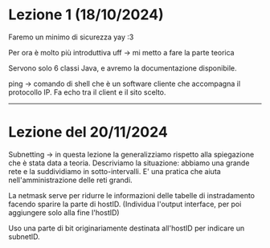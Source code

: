 # Lezione 1 (18/10/2024)

Faremo un minimo di sicurezza yay :3

Per ora è molto più introduttiva uff → mi metto a fare la parte teorica

Servono solo 6 classi Java, e avremo la documentazione disponibile.

ping → comando di shell che è un software cliente che accompagna il protocollo IP. Fa echo tra il client e il sito scelto.

----------------
# Lezione del 20/11/2024

Subnetting → in questa lezione la generalizziamo rispetto alla spiegazione che è stata data a teoria. Descriviamo la situazione: abbiamo una grande rete e la suddividiamo in sotto-intervalli. E' una pratica che aiuta nell'amministrazione delle reti grandi.

La netmask serve per ridurre le informazioni delle tabelle di instradamento facendo sparire la parte di hostID. (Individua l'output interface, per poi aggiungere solo alla fine l'hostID)

Uso una parte di bit originariamente destinata all'hostID per indicare un subnetID.
